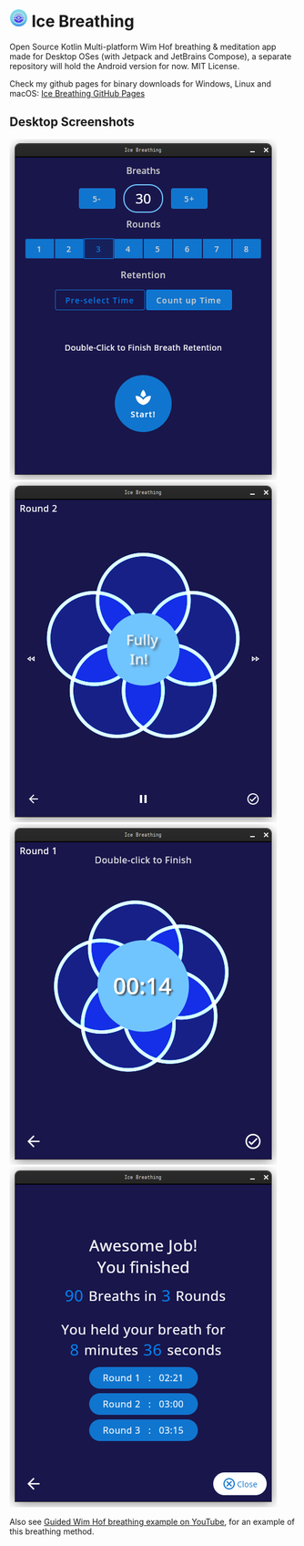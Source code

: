 # ![icon](icons/icon-32x32.png) Ice Breathing
Open Source Kotlin Multi-platform Wim Hof breathing & meditation app made for Desktop OSes (with Jetpack and JetBrains Compose),
a separate repository will hold the Android version for now.
MIT License.

Check my github pages for binary downloads for
Windows, Linux and macOS:
[Ice Breathing GitHub Pages](https://esp-er.github.io/icebreathing/)


## Desktop Screenshots

![Start Screen](screenshots/icebreathing_start_desktop.png)
![Breathe Screen](screenshots/icebreathing_breathe_desktop.png)
![Retention Screen](screenshots/icebreathing_retent_desktop.png)
![Summary Screen](screenshots/icebreathing_summary_desktop.png)

Also see [Guided Wim Hof breathing example on YouTube](https://www.youtube.com/watch?v=tybOi4hjZFQ),
for an example of this breathing method.
